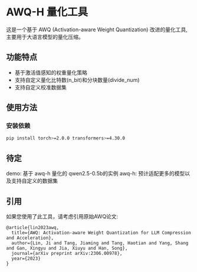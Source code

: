 # AWQ-H 量化工具

这是一个基于 AWQ (Activation-aware Weight Quantization) 改进的量化工具,主要用于大语言模型的量化压缩。

## 功能特点

- 基于激活值感知的权重量化策略
- 支持自定义量化比特数(n_bit)和分块数量(divide_num)
- 支持自定义校准数据集

## 使用方法

### 安装依赖

```bash
pip install torch>=2.0.0 transformers>=4.30.0 
```

## 待定
demo: 基于 awq-h 量化的 qwen2.5-0.5b的实例
awq-h: 预计适配更多的模型以及支持自定义的数据集

## 引用

如果您使用了此工具，请考虑引用原始AWQ论文:

```
@article{lin2023awq,
  title={AWQ: Activation-aware Weight Quantization for LLM Compression and Acceleration},
  author={Lin, Ji and Tang, Jiaming and Tang, Haotian and Yang, Shang and Gan, Xingyu and Jia, Xiuyu and Han, Song},
  journal={arXiv preprint arXiv:2306.00978},
  year={2023}
}
```
